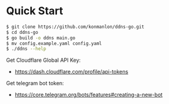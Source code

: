 # Quick Start

```bash
$ git clone https://github.com/konmanlon/ddns-go.git
$ cd ddns-go
$ go build -o ddns main.go
$ mv config.example.yaml config.yaml
$ ./ddns --help
```

Get Cloudflare Global API Key:
- https://dash.cloudflare.com/profile/api-tokens

Get telegram bot token:
- https://core.telegram.org/bots/features#creating-a-new-bot
